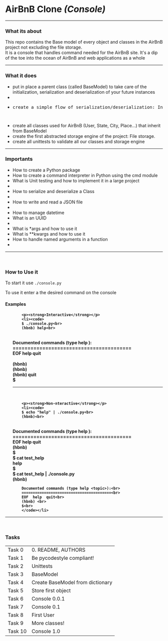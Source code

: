 <h1>AirBnB Clone <em>(Console)</em></h3>
<hr>
<h3>What its about</h3>
<p>This repo contains the Base model of every object and classes in the AirBnB project not excluding the file storage. <br> It is a console that handles command needed for the AirBnB site. It's a dip of the toe into the ocean of AirBnB and web applications as a whole</p>
<hr>
<h3>What it does</h3>
<ul>
        <li>put in place a parent class (called BaseModel) to take care of the initialization, serialization and deserialization of your future instances<li>
        <li><pre>create a simple flow of serialization/deserialization: Instance <-> Dictionary <-> JSON string <-> file<pre></li>
        <li>create all classes used for AirBnB (User, State, City, Place…) that inherit from BaseModel</li>
        <li>create the first abstracted storage engine of the project: File storage.</li>
        <li>create all unittests to validate all our classes and storage engine</li>
</ul>
<hr>
<h3>Importants</h3>
<ul>
        <li>How to create a Python package</li>
        <li>How to create a command interpreter in Python using the cmd module</li>
        <li>What is Unit testing and how to implement it in a large project<li>
        <li>How to serialize and deserialize a Class<li>
        <li>How to write and read a JSON file<li>
        <li>How to manage datetime</li>
        <li>What is an UUID<li>
        <li>What is *args and how to use it</li>
        <li>What is **kwargs and how to use it</li>
        <li>How to handle named arguments in a function<li>
</ul>
<hr>
<br>
<h3>How to Use it</h3>
<p>To start it use <code>./console.py</code></p>
<p>To use it enter a the desired command on the console</p>
<h4> Examples<h4>
<ul>

        <p><strong>Interactive</strong></p>
        <li><code>
        $ ./console.py<br>
        (hbnb) help<br>
<br>
        Documented commands (type help <topic>):<br>
        ========================================<br>
        EOF  help  quit<br>
<br>
        (hbnb) <br>
        (hbnb) <br>
        (hbnb) quit<br>
        $<br>
        </code></li>
<hr>
<br>

        <p><strong>Non-nteractive</strong></p>
        <li><code>
        $ echo "help" | ./console.py<br>
        (hbnb)<br>
<br>
        Documented commands (type help <topic>):<br>
        ========================================<br>
        EOF  help  quit<br>
        (hbnb) <br>
        $<br>
        $ cat test_help<br>
        help<br>
        $<br>
        $ cat test_help | ./console.py<br>
        (hbnb)<br>

        Documented commands (type help <topic>):<br>
        ========================================<br>
        EOF  help  quit<br>
        (hbnb) <br>
        $<br>
        </code></li>
</ul>
<hr>
<br>

<h3>Tasks</h3>

<table>
        <tr>
                <td>Task 0</td>
                <td>0. README, AUTHORS</td>
        </tr>
 <tr>
                <td>Task 1</td>
                <td> Be pycodestyle compliant!</td>
        </tr>
        <tr>
                <td>Task 2</td>
                <td>Unittests</td>
        </tr>
        <tr>
                <td>Task 3</td>
                <td> BaseModel</td>
        </tr>
        <tr>
                <td>Task 4</td>
                <td>Create BaseModel from dictionary</td>
        </tr>
        <tr>
                <td>Task 5</td>
                <td>Store first object</td>
        </tr>
        <tr>
                <td>Task 6</td>
                <td>Console 0.0.1</td>
        </tr>
        <tr>
                <td>Task 7</td>
                <td>Console 0.1</td>
        </tr>
        <tr>
                <td>Task 8</td>
                <td>First User</td>
        </tr>
        <tr>
                <td>Task 9</td>
                <td>More classes!</td>
        </tr>
        <tr>
                <td>Task 10</td>
                <td>Console 1.0</td>
        </tr>
</table>
